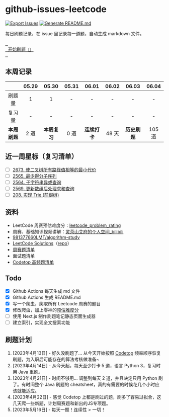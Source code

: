 # github-issues-leetcode

[![Export Issues](https://github.com/winterggg/github-issues-leetcode/actions/workflows/export_issues.yml/badge.svg)](https://github.com/winterggg/github-issues-leetcode/actions/workflows/export_issues.yml) [![Generate README.md](https://github.com/winterggg/github-issues-leetcode/actions/workflows/gemerate_readme.yml/badge.svg)](https://github.com/winterggg/github-issues-leetcode/actions/workflows/gemerate_readme.yml)

每日刷题记录，在 issue 里记录每一道题，自动生成 markdown 文件。

[<kbd> <br> 开始刷题 💪 <br> </kbd>](https://github.com/winterggg/leetcode/issues/new/choose)

## 本周记录

|          | 05.29 | 05.30 | 05.31 | 06.01 | 06.02 | 06.03 | 06.04 |
| :--------: | :---: | :---: | :---: | :---: | :---: | :---: | :---: |
| 刷题量 | 1 | 1 | - | - | - | - | - |
| 复习量 | - | - | - | - | - | - | - |
| **本周刷题** | 2 道 | **本周复习** | 0 道 | **连续打卡** | 48 天 | **历史刷题** | 105 道 |

## 近一周星标（复习清单）

- [ ] [2673. 使二叉树所有路径值相等的最小代价](https://github.com/winterggg/github-issues-leetcode/issues/106)
- [ ] [2565. 最少得分子序列](https://github.com/winterggg/github-issues-leetcode/issues/104)
- [ ] [2564. 子字符串异或查询](https://github.com/winterggg/github-issues-leetcode/issues/103)
- [ ] [2569. 更新数组后处理求和查询](https://github.com/winterggg/github-issues-leetcode/issues/101)
- [ ] [208. 实现 Trie (前缀树)](https://github.com/winterggg/github-issues-leetcode/issues/100)

## 资料

- LeetCode 周赛预估难度分：[leetcode_problem_rating](https://zerotrac.github.io/leetcode_problem_rating)
- 周赛、基础知识视频讲解：[灵茶山艾府的个人空间_bilibili](https://space.bilibili.com/206214/channel/series)
- [981377660LMT/algorithm-study](https://github.com/981377660LMT/algorithm-study)
- [LeetCode Solutions](https://walkccc.me/LeetCode/)（[repo](https://github.com/walkccc/LeetCode)）
- [周赛题清单](./scripts/crawler/weekly_contests_with_rating.csv)
- 面试题清单
- [Codetop 高频题清单](./CodeTop题库.csv)


## Todo

- [x] Github Actions 每天生成 md 文件
- [x] Github Actions 生成 README.md
- [x] 写一个爬虫，爬取所有 Leetcode 周赛的题目
- [x] 修改爬虫，加上零神的[预估难度分](https://zerotrac.github.io/leetcode_problem_rating)
- [ ] 使用 Next.js 制作刷题笔记静态页面生成器
- [ ] 建立索引，实现全文搜索功能

## 刷题计划

1. [2023年4月13日] - 好久没刷题了... 从今天开始按照 [Codetop](./CodeTop题库.csv) 频率顺序恢复刷题，为入职后可能存在的算法考核做准备~
2. [2023年4月14日] - 从今天起，每天至少打卡 5 道，语言 Python 3，复习时用 Java 重刷。
3. [2023年4月21日] - 时间不够用... 调整到每天 2 道，并且决定只用 Python 刷了。有时间整个 Java 刷题的 cheatsheet，真的有需要的时候花几个小时应该就能适应。
4. [2023年4月22日] - 感觉 Codetop 上都是刷过的题，刷多了容易过拟合，这几天爬一些新题，计划周赛题和新出的JS专项题。
5. [2023年5月16日] - 每天一题！连续性 > 一切！


